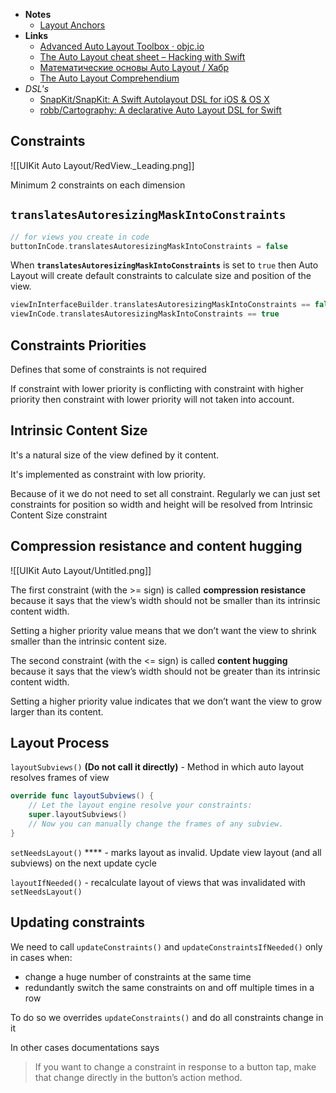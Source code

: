 - **Notes**
	- [Layout Anchors](Layout%20Anchors.md)
- **Links**
	- [Advanced Auto Layout Toolbox · objc.io](https://www.objc.io/issues/3-views/advanced-auto-layout-toolbox/)
	- [The Auto Layout cheat sheet – Hacking with Swift](https://www.hackingwithswift.com/articles/140/the-auto-layout-cheat-sheet)
	- [Математические основы Auto Layout / Хабр](https://habr.com/ru/company/oleg-bunin/blog/437584/)
	- [The Auto Layout Comprehendium](https://medium.com/@PhiJay/the-auto-layout-comprehendium-%EF%B8%8F-6d7e2105bf70)
- *DSL's*
	- [SnapKit/SnapKit: A Swift Autolayout DSL for iOS & OS X](https://github.com/SnapKit/SnapKit)
	- [robb/Cartography: A declarative Auto Layout DSL for Swift](https://github.com/robb/Cartography)


## Constraints

![[UIKit Auto Layout/RedView._Leading.png]]

Minimum 2 constraints on each dimension

## **`translatesAutoresizingMaskIntoConstraints`**

```swift
// for views you create in code 
buttonInCode.translatesAutoresizingMaskIntoConstraints = false
```

When **`translatesAutoresizingMaskIntoConstraints`**  is set to `true` then Auto Layout will create default constraints to calculate size and position of the view.

```swift
viewInInterfaceBuilder.translatesAutoresizingMaskIntoConstraints == false
viewInCode.translatesAutoresizingMaskIntoConstraints == true
```

## Constraints Priorities

Defines that some of constraints is not required 

If constraint with lower priority is conflicting with constraint with higher priority then constraint with lower priority will not taken into account.

## Intrinsic Content Size

It's a natural size of the view defined by it content. 

It's implemented as constraint with low priority. 

Because of it we do not need to set all constraint. Regularly we can just set constraints for position so width and height will be resolved from Intrinsic Content Size constraint

## Compression resistance and content hugging

![[UIKit Auto Layout/Untitled.png]]

The first constraint (with the >= sign) is called **compression resistance** because it says that the view’s width should not be smaller than its intrinsic content width.

Setting a higher priority value means that we don’t want the view to shrink smaller than the intrinsic content size.

The second constraint (with the <= sign) is called **content hugging** because it says that the view’s width should not be greater than its intrinsic content width. 

Setting a higher priority value indicates that we don’t want the view to grow larger than its content.

## Layout Process

`layoutSubviews()` **(Do not call it directly)** - Method in which auto layout resolves frames of view

```swift
override func layoutSubviews() {
    // Let the layout engine resolve your constraints:
    super.layoutSubviews()
    // Now you can manually change the frames of any subview.
}
```

`setNeedsLayout()` **** - marks layout as invalid. Update view layout (and all subviews) on the next update cycle

`layoutIfNeeded()` - recalculate layout of views that was invalidated with `setNeedsLayout()`

## Updating constraints

We need to call `updateConstraints()`  and `updateConstraintsIfNeeded()` only in cases when:

- change a huge number of constraints at the same time
- redundantly switch the same constraints on and off multiple times in a row

To do so we overrides `updateConstraints()` and do all constraints change in it

In other cases documentations says

> If you want to change a constraint in response to a button tap, make that change directly in the button’s action method.
>